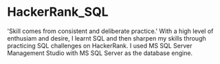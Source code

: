 # HackerRank_SQL
'Skill comes from consistent and deliberate practice.'
With a high level of enthusiam and desire, I learnt SQL and then sharpen my skills through practicing SQL challenges on HackerRank. I used MS SQL Server Management Studio with MS SQL Server as the database engine. 
